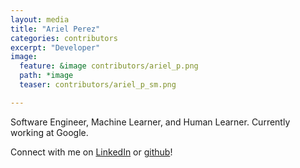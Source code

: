 ```yaml
---
layout: media
title: "Ariel Perez"
categories: contributors
excerpt: "Developer"
image:
  feature: &image contributors/ariel_p.png
  path: *image
  teaser: contributors/ariel_p_sm.png

---
```


Software Engineer, Machine Learner, and Human Learner. Currently working at Google.

Connect with me on [LinkedIn](https://www.linkedin.com/in/ariel-perez-ch/) or [github](https://github.com/Ariel-Perez)!
